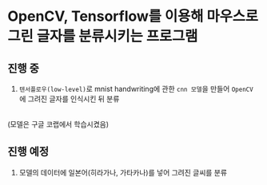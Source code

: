 # OpenCV, Tensorflow를 이용해 마우스로 그린 글자를 분류시키는 프로그램
## 진행 중
1. `텐서플로우(low-level)`로 mnist handwriting에 관한 `cnn 모델`을 만들어 `OpenCV`에 그려진 글자를 인식시킨 뒤 분류
<br>
(모델은 구글 코랩에서 학습시켰음)

## 진행 예정

1. 모델의 데이터에 일본어(히라가나, 가타카나)를 넣어 그려진 글씨를 분류

